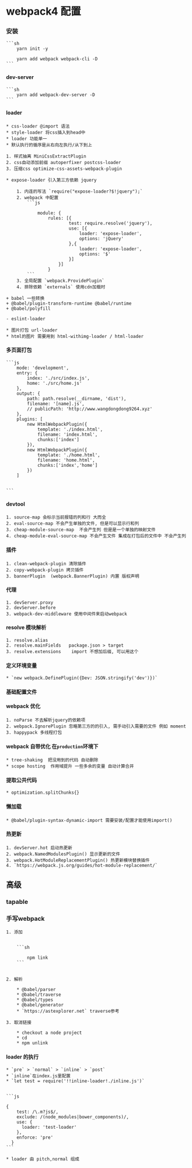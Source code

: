 # webpack4 配置

### 安装

    ```sh
        yarn init -y

        yarn add webpack webpack-cli -D
    ```

#### dev-server

    ```sh
        yarn add webpack-dev-server -D
    ```


#### loader 
    
    * css-loader @import 语法
    * style-loader 将css插入到head中
    * loader 功能单一
    * 默认执行的循序是从右向左执行/从下到上

    1. 样式抽离 MiniCssExtractPlugin
    2. css自动添加前缀 autoperfixer postcss-loader
    3. 压缩css optimize-css-assets-webpack-plugin

    * expose-loader 引入第三方依赖 jquery
    
        1. 内连的写法 `require("expose-loader?$!jquery");`
        2. webpack 中配置
            ```js

                module: {
                    rules: [{
                            test: require.resolve('jquery'),
                            use: [{
                                loader: 'expose-loader',
                                options: 'jQuery'
                            },{
                                loader: 'expose-loader',
                                options: '$'
                            }]
                        }]
                    }
            ```
        3. 全局配置 `webpack.ProvidePlugin`
        4. 排除依赖 `externals` 使用cdn加载时

    + babel 一些转换
    + @babel/plugin-transform-runtime @babel/runtime
    + @babel/polyfill

    - eslint-loader
    
    * 图片打包 url-loader
    * html的图片 需要用到 html-withimg-loader / html-loader
    
#### 多页面打包

    ```js
        mode: 'development',
        entry: {
            index: './src/index.js',
            home: './src/home.js'
        },
        output: {
            path: path.resolve(__dirname, 'dist'),
            filename: '[name].js',
            // publicPath: 'http://www.wangdongdong9264.xyz'
        },
        plugins: [
            new HtmlWebpackPlugin({
                template: './index.html',
                filename: 'index.html',
                chunks:['index']
            }),
            new HtmlWebpackPlugin({
                template: './home.html',
                filename: 'home.html',
                chunks:['index','home']
            })
        ]


    ```

#### devtool

    1. source-map 会标示当前报错的列和行 大而全
    2. eval-source-map 不会产生单独的文件, 但是可以显示行和列
    3. cheap-module-source-map  不会产生列 但是是一个单独的映射文件
    4. cheap-module-eval-source-map 不会产生文件 集成在打包后的文件中 不会产生列

#### 插件

    1. clean-webpack-plugin 清除插件 
    2. copy-webpack-plugin 拷贝插件
    3. bannerPlugin  (webpack.BannerPlugin) 内置 版权声明

#### 代理

    1. devServer.proxy
    2. devServer.before
    3. webpack-dev-middleware 使用中间件来启动webpack

#### resolve 模块解析

    1. resolve.alias
    2. resolve.mainFields   package.json > target
    3. resolve.extensions    import 不想加后缀, 可以用这个

#### 定义环境变量

    * `new webpack.DefinePlugin({Dev: JSON.stringify('dev')})`

#### 基础配置文件


#### webpack 优化

    1. noParse 不去解析jquery的依赖项
    2. webpack.IgnorePlugin 忽略第三方的的引入, 需手动引入需要的文件 例如 moment
    3. happypack 多线程打包

#### webpack 自带优化 在`production`环境下

    * tree-shaking  把没用到的代码 自动删除
    * scope hosting  作用域提升 一些多余的变量 自动计算合并

#### 提取公共代码

    * optimization.splitChunks{}

#### 懒加载

    * @babel/plugin-syntax-dynamic-import 需要安装/配置才能使用import()

#### 热更新

    1. devServer.hot 启动热更新
    2. webpack.NamedModulesPlugin() 显示更新的文件
    3. webpack.HotModuleReplacementPlugin() 热更新模块替换插件
    4. `https://webpack.js.org/guides/hot-module-replacement/`


## 高级

### tapable


### 手写webpack

    1. 添加


        ```sh

            npm link
        ```


    2. 解析

        * @babel/parser
        * @babel/traverse
        * @babel/types
        * @babel/generator
        * `https://astexplorer.net` traverse参考

    3. 取消链接

        * checkout a node project
        * cd 
        * npm unlink


#### loader 的执行

	* `pre` > `normal` > `inline` > `post`
	* `inline`在index.js里配置
	* `let test = require('!!inline-loader!./inline.js')`


	```js
	
	{
        test: /\.m?js$/,
        exclude: /(node_modules|bower_components)/,
        use: {
          loader: 'test-loader'
        },
        enforce: 'pre'
      }
	```
	
	* loader 由 pitch,normal 组成 
	
	